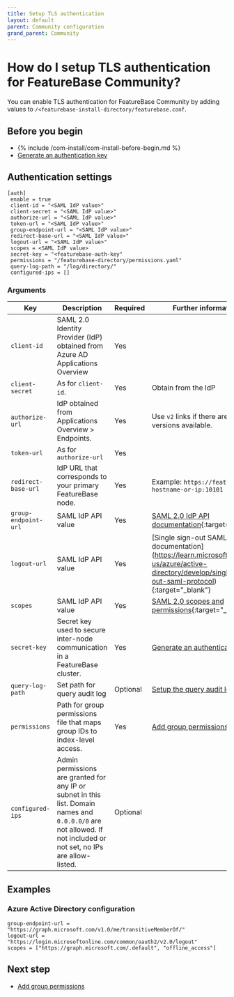 ```yaml
---
title: Setup TLS authentication
layout: default
parent: Community configuration
grand_parent: Community
---
```


# How do I setup TLS authentication for FeatureBase Community?

You can enable TLS authentication for FeatureBase Community by adding values to `/<featurebase-install-directory/featurebase.conf`.

## Before you begin

* {% include /com-install/com-install-before-begin.md %}
* [Generate an authentication key](/docs/community/com-config-auth/com-config-auth-key)

## Authentication settings

```
[auth]
 enable = true
 client-id = "<SAML IdP value>"
 client-secret = "<SAML IdP value>"
 authorize-url = "<SAML IdP value>"
 token-url = "<SAML IdP value>"
 group-endpoint-url = "<SAML IdP value>"
 redirect-base-url = "<SAML IdP value>"
 logout-url = "<SAML IdP value>"
 scopes = <SAML IdP value>
 secret-key = "<featurebase-auth-key"
 permissions = "/featurebase-directory/permissions.yaml"
 query-log-path = "/log/directory/"
 configured-ips = []
```

### Arguments

| Key | Description | Required | Further information |
|---|---|---|---|
| `client-id` |SAML 2.0 Identity Provider (IdP) obtained from Azure AD Applications Overview | Yes |  |
| `client-secret` | As for `client-id`.  | Yes | Obtain from the IdP |
| `authorize-url` | IdP obtained from Applications Overview > Endpoints. | Yes | Use `v2` links if there are two versions available. |
| `token-url` |  As for `authorize-url` | Yes |  |
| `redirect-base-url` |  IdP URL that corresponds to your primary FeatureBase node. | Yes | Example: `https://featurebase-hostname-or-ip:10101` |
| `group-endpoint-url` | SAML IdP API value | Yes | [SAML 2.0 IdP API documentation](https://learn.microsoft.com/en-us/azure/active-directory-b2c/saml-service-provider-options?pivots=b2c-user-flow){:target="_blank"} |
| `logout-url` | SAML IdP API value | Yes | [Single sign-out SAML protocol] documentation](https://learn.microsoft.com/en-us/azure/active-directory/develop/single-sign-out-saml-protocol){:target="_blank"} |
| `scopes` | SAML IdP API value | Yes | [SAML 2.0 scopes and permissions](https://learn.microsoft.com/en-us/azure/active-directory/develop/scopes-oidc){:target="_blank"} |
| `secret-key` | Secret key used to secure inter-node communication in a FeatureBase cluster. | Yes | [Generate an authentication key](/docs/community/com-config-auth/com-config-auth-key) |
| `query-log-path` | Set path for query audit log | Optional | [Setup the query audit log](/docs/community/com-config/com-config-log-audit-query) |
| `permissions` | Path for group permissions file that maps group IDs to index-level access. | Yes | [Add group permissions](/docs/community/com-config/com-config-group-permissions) |
| `configured-ips` | Admin permissions are granted for any IP or subnet in this list. Domain names and `0.0.0.0/0` are not allowed. If not included or not set, no IPs are allow-listed. | Optional |  |

## Examples

### Azure Active Directory configuration

```
group-endpoint-url = "https://graph.microsoft.com/v1.0/me/transitiveMemberOf/"
logout-url = "https://login.microsoftonline.com/common/oauth2/v2.0/logout"
scopes = ["https://graph.microsoft.com/.default", "offline_access"]
```

## Next step

* [Add group permissions](/docs/community/com-config/com-config-group-permissions)
